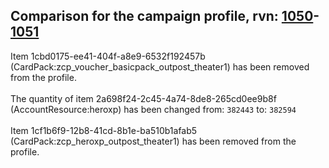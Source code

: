## Comparison for the campaign profile, rvn: [1050](https://github.com/PRO100KatYT/FortniteProfileRevisions/tree/main/profiles/campaign/1050%20campaign.json)-[1051](https://github.com/PRO100KatYT/FortniteProfileRevisions/tree/main/profiles/campaign/1051%20campaign.json)

Item 1cbd0175-ee41-404f-a8e9-6532f192457b (CardPack:zcp_voucher_basicpack_outpost_theater1) has been removed from the profile.
<br><br>
The quantity of item 2a698f24-2c45-4a74-8de8-265cd0ee9b8f (AccountResource:heroxp) has been changed from: `382443` to: `382594`
<br><br>
Item 1cf1b6f9-12b8-41cd-8b1e-ba510b1afab5 (CardPack:zcp_heroxp_outpost_theater1) has been removed from the profile.
<br><br>
